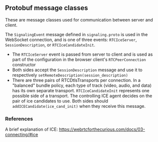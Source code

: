 ## Protobuf message classes

These are message classes used for communication between server and client.

The `SignalingEvent` message defined in `signaling.proto` is used in the WebSocket connection, and is one of three events: `RTCIceServer`, `SessionDescription`, or `RTCIceCandidateInit`.
- The `RTCIceServer` event is passed from server to client and is used as part of the configuration in the browser client's `RTCPeerConnection` constructor
- Both sides accept the `SessionDescription` message and use it to respectively `setRemoteDescription(session_description)`
- There are three pairs of RTCDtlsTransports per connection. In a "balanced" bundle policy, each type of track (video, audio, and data) has its own separate transport. `RTCIceCandidateInit` represents one possible side of a transport. The controlling ICE agent decides on the pair of ice candidates to use. Both sides should `addICECandidate(ice_cand_init)` when they receive this message.

### References
A brief explanation of ICE: https://webrtcforthecurious.com/docs/03-connecting/#ice
